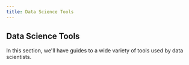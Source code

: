 ```yaml
---
title: Data Science Tools
---
```

## Data Science Tools

In this section, we'll have guides to a wide variety of tools used by data scientists.